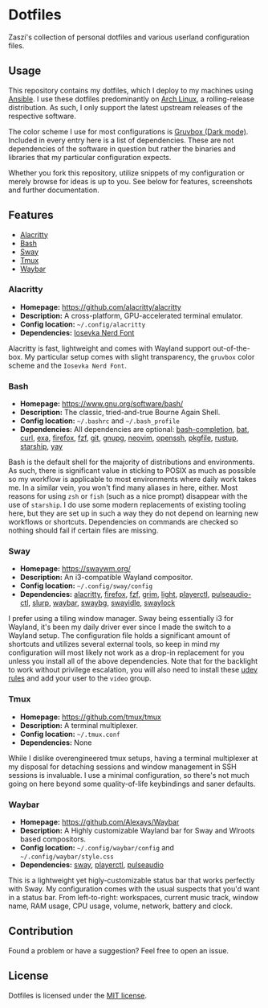 # Dotfiles

Zaszi's collection of personal dotfiles and various userland configuration files.

## Usage

This repository contains my dotfiles, which I deploy to my machines using [Ansible](https://www.ansible.com/). I use these dotfiles predominantly on [Arch Linux](https://www.archlinux.org/), a rolling-release distribution. As such, I only support the latest upstream releases of the respective software.

The color scheme I use for most configurations is [Gruvbox (Dark mode)](https://github.com/morhetz/gruvbox). Included in every entry here is a list of dependencies. These are not dependencies of the software in question but rather the binaries and libraries that my particular configuration expects.

Whether you fork this repository, utilize snippets of my configuration or merely browse for ideas is up to you. See below for features, screenshots and further documentation.

## Features

* [Alacritty](#Alacritty)
* [Bash](#Bash)
* [Sway](#Sway)
* [Tmux](#Tmux)
* [Waybar](#Waybar)

### Alacritty

* **Homepage:** https://github.com/alacritty/alacritty
* **Description:** A cross-platform, GPU-accelerated terminal emulator.
* **Config location:** `~/.config/alacritty`
* **Dependencies:** [Iosevka Nerd Font](https://www.nerdfonts.com/)

Alacritty is fast, lightweight and comes with Wayland support out-of-the-box. My particular setup comes with slight transparency, the `gruvbox` color scheme and the `Iosevka Nerd Font`.

### Bash

* **Homepage:** https://www.gnu.org/software/bash/
* **Description:** The classic, tried-and-true Bourne Again Shell.
* **Config location:** `~/.bashrc` and `~/.bash_profile`
* **Dependencies:** All dependencies are optional: [bash-completion](https://github.com/scop/bash-completion), [bat](https://github.com/sharkdp/bat), [curl](https://curl.haxx.se/), [exa](https://github.com/ogham/exa), [firefox](https://www.mozilla.org/en-US/firefox/new/), [fzf](https://github.com/junegunn/fzf), [git](https://git-scm.com/), [gnupg](https://gnupg.org/), [neovim](https://neovim.io/), [openssh](https://www.openssh.com/), [pkgfile](https://github.com/falconindy/pkgfile), [rustup](https://rustup.rs/), [starship](https://starship.rs/), [yay](https://github.com/Jguer/yay)

Bash is the default shell for the majority of distributions and environments. As such, there is significant value in sticking to POSIX as much as possible so my workflow is applicable to most environments where daily work takes me. In a similar vein, you won't find many aliases in here, either. Most reasons for using `zsh` or `fish` (such as a nice prompt) disappear with the use of `starship`. I do use some modern replacements of existing tooling here, but they are set up in such a way they do not depend on learning new workflows or shortcuts. Dependencies on commands are checked so nothing should fail if certain files are missing.

### Sway

* **Homepage:** https://swaywm.org/
* **Description:** An i3-compatible Wayland compositor.
* **Config location:** `~/.config/sway/config`
* **Dependencies:** [alacritty](https://github.com/alacritty/alacritty), [firefox](https://www.mozilla.org/en-US/firefox/new/), [fzf](https://github.com/junegunn/fzf), [grim](https://github.com/emersion/grim), [light](https://github.com/haikarainen/light), [playerctl](https://github.com/altdesktop/playerctl), [pulseaudio-ctl](https://github.com/graysky2/pulseaudio-ctl), [slurp](https://github.com/emersion/slurp), [waybar](https://github.com/Alexays/Waybar), [swaybg](https://github.com/swaywm/swaybg), [swayidle](https://github.com/swaywm/swayidle), [swaylock](https://github.com/swaywm/swaylock)

I prefer using a tiling window manager. Sway being essentially i3 for Wayland, it's been my daily driver ever since I made the switch to a Wayland setup. The configuration file holds a significant amount of shortcuts and utilizes several external tools, so keep in mind my configuration will most likely not work as a drop-in replacement for you unless you install all of the above dependencies. Note that for the backlight to work without privilege escalation, you will also need to install these [udev rules](https://github.com/haikarainen/light/blob/master/90-backlight.rules) and add your user to the `video` group.

### Tmux

* **Homepage:** https://github.com/tmux/tmux
* **Description:** A terminal multiplexer.
* **Config location:** `~/.tmux.conf`
* **Dependencies:** None

While I dislike overengineered tmux setups, having a terminal multiplexer at my disposal for detaching sessions and window management in SSH sessions is invaluable. I use a minimal configuration, so there's not much going on here beyond some quality-of-life keybindings and saner defaults.

### Waybar

* **Homepage:** https://github.com/Alexays/Waybar
* **Description:** A Highly customizable Wayland bar for Sway and Wlroots based compositors.
* **Config location:** `~/.config/waybar/config` and `~/.config/waybar/style.css`
* **Dependencies:** [sway](https://swaywm.org/), [playerctl](https://github.com/altdesktop/playerctl), [pulseaudio](https://www.freedesktop.org/wiki/Software/PulseAudio/)

This is a lightweight yet higly-customizable status bar that works perfectly with Sway. My configuration comes with the usual suspects that you'd want in a status bar. From left-to-right: workspaces, current music track, window name, RAM usage, CPU usage, volume, network, battery and clock.

## Contribution

Found a problem or have a suggestion? Feel free to open an issue.

## License

Dotfiles is licensed under the [MIT license](https://github.com/zaszi/rust-template/blob/master/LICENSE.md).
